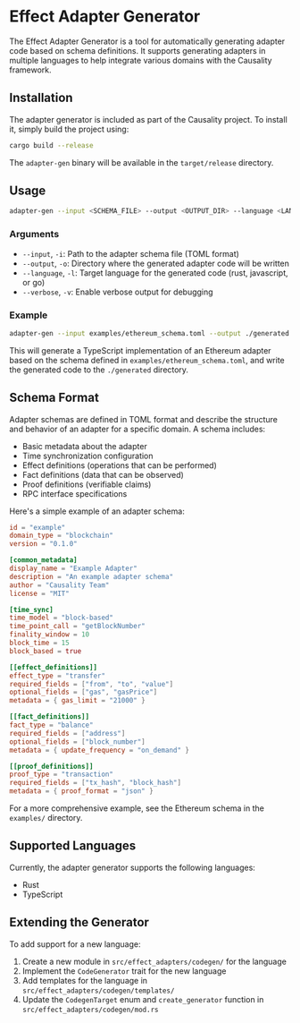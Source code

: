 <!-- Effect adapter generator -->
<!-- Original file: docs/src/effect_adapter_generator.md -->

# Effect Adapter Generator

The Effect Adapter Generator is a tool for automatically generating adapter code based on schema definitions. It supports generating adapters in multiple languages to help integrate various domains with the Causality framework.

## Installation

The adapter generator is included as part of the Causality project. To install it, simply build the project using:

```bash
cargo build --release
```

The `adapter-gen` binary will be available in the `target/release` directory.

## Usage

```bash
adapter-gen --input <SCHEMA_FILE> --output <OUTPUT_DIR> --language <LANGUAGE> [--verbose]
```

### Arguments

- `--input`, `-i`: Path to the adapter schema file (TOML format)
- `--output`, `-o`: Directory where the generated adapter code will be written
- `--language`, `-l`: Target language for the generated code (rust, javascript, or go)
- `--verbose`, `-v`: Enable verbose output for debugging

### Example

```bash
adapter-gen --input examples/ethereum_schema.toml --output ./generated --language typescript
```

This will generate a TypeScript implementation of an Ethereum adapter based on the schema defined in `examples/ethereum_schema.toml`, and write the generated code to the `./generated` directory.

## Schema Format

Adapter schemas are defined in TOML format and describe the structure and behavior of an adapter for a specific domain. A schema includes:

- Basic metadata about the adapter
- Time synchronization configuration
- Effect definitions (operations that can be performed)
- Fact definitions (data that can be observed)
- Proof definitions (verifiable claims)
- RPC interface specifications

Here's a simple example of an adapter schema:

```toml
id = "example"
domain_type = "blockchain"
version = "0.1.0"

[common_metadata]
display_name = "Example Adapter"
description = "An example adapter schema"
author = "Causality Team"
license = "MIT"

[time_sync]
time_model = "block-based"
time_point_call = "getBlockNumber"
finality_window = 10
block_time = 15
block_based = true

[[effect_definitions]]
effect_type = "transfer"
required_fields = ["from", "to", "value"]
optional_fields = ["gas", "gasPrice"]
metadata = { gas_limit = "21000" }

[[fact_definitions]]
fact_type = "balance"
required_fields = ["address"]
optional_fields = ["block_number"]
metadata = { update_frequency = "on_demand" }

[[proof_definitions]]
proof_type = "transaction"
required_fields = ["tx_hash", "block_hash"]
metadata = { proof_format = "json" }
```

For a more comprehensive example, see the Ethereum schema in the `examples/` directory.

## Supported Languages

Currently, the adapter generator supports the following languages:

- Rust
- TypeScript

## Extending the Generator

To add support for a new language:

1. Create a new module in `src/effect_adapters/codegen/` for the language
2. Implement the `CodeGenerator` trait for the new language
3. Add templates for the language in `src/effect_adapters/codegen/templates/`
4. Update the `CodegenTarget` enum and `create_generator` function in `src/effect_adapters/codegen/mod.rs`
